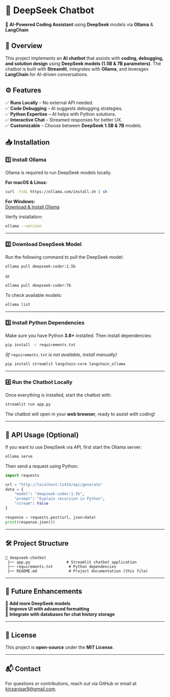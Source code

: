 # **🧠 DeepSeek Chatbot**  
🚀 **AI-Powered Coding Assistant** using **DeepSeek** models via **Ollama** & **LangChain**  

## **📌 Overview**  
This project implements an **AI chatbot** that assists with **coding, debugging, and solution design** using **DeepSeek models (1.5B & 7B parameters)**. The chatbot is built with **Streamlit**, integrates with **Ollama**, and leverages **LangChain** for AI-driven conversations.  

## **⚙️ Features**  
✅ **Runs Locally** – No external API needed.  
✅ **Code Debugging** – AI suggests debugging strategies.  
✅ **Python Expertise** – AI helps with Python solutions.  
✅ **Interactive Chat** – Streamed responses for better UX.  
✅ **Customizable** – Choose between **DeepSeek 1.5B & 7B** models.  

## **📥 Installation**  

### **1️⃣ Install Ollama**  
Ollama is required to run DeepSeek models locally.  

**For macOS & Linux:**  
```bash
curl -fsSL https://ollama.com/install.sh | sh
```
**For Windows:**  
[Download & Install Ollama](https://ollama.com/download)  

Verify installation:  
```bash
ollama --version
```

---

### **2️⃣ Download DeepSeek Model**  
Run the following command to pull the DeepSeek model:  
```bash
ollama pull deepseek-coder:1.5b
```
or  
```bash
ollama pull deepseek-coder:7b
```

To check available models:  
```bash
ollama list
```

---

### **3️⃣ Install Python Dependencies**  
Make sure you have Python **3.8+** installed. Then install dependencies:  

```bash
pip install -r requirements.txt
```
_(If `requirements.txt` is not available, install manually)_  
```bash
pip install streamlit langchain-core langchain_ollama
```

---

### **4️⃣ Run the Chatbot Locally**  
Once everything is installed, start the chatbot with:  

```bash
streamlit run app.py
```

The chatbot will open in your **web browser**, ready to assist with coding!

---

## **📡 API Usage (Optional)**  
If you want to use DeepSeek via API, first start the Ollama server:  

```bash
ollama serve
```

Then send a request using Python:  
```python
import requests

url = "http://localhost:11434/api/generate"
data = {
    "model": "deepseek-coder:1.5b",
    "prompt": "Explain recursion in Python",
    "stream": False
}

response = requests.post(url, json=data)
print(response.json())
```

---

## **🛠️ Project Structure**  

```
📂 deepseek-chatbot
 ├── app.py                # Streamlit chatbot application
 ├── requirements.txt       # Python dependencies
 ├── README.md              # Project documentation (this file)
```

---

## **🚀 Future Enhancements**  
🔹 **Add more DeepSeek models**  
🔹 **Improve UI with advanced formatting**  
🔹 **Integrate with databases for chat history storage**  

---

## **📜 License**  
This project is **open-source** under the **MIT License**.  

---

## **📬 Contact**  
For questions or contributions, reach out via GitHub or email at kinzanisar9@gmail.com.  

